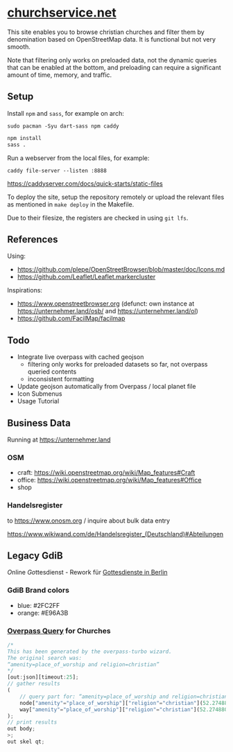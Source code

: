 # [churchservice.net](http://churchservice.net)

This site enables you to browse christian churches and filter them by denomination
based on OpenStreetMap data.
It is functional but not very smooth.

Note that filtering only works on preloaded data,
not the dynamic queries that can be enabled at the bottom,
and preloading can require a significant amount of time, memory, and traffic.

## Setup

Install `npm` and `sass`, for example on arch:

    sudo pacman -Syu dart-sass npm caddy

``` sh
npm install
sass .
```

Run a webserver from the local files, for example:

    caddy file-server --listen :8888
    
https://caddyserver.com/docs/quick-starts/static-files

To deploy the site, setup the repository remotely 
or upload the relevant files as mentioned in `make deploy` in the Makefile.

Due to their filesize, the registers are checked in using `git lfs`.

## References

Using:
- https://github.com/plepe/OpenStreetBrowser/blob/master/doc/Icons.md
- https://github.com/Leaflet/Leaflet.markercluster

Inspirations:
- https://www.openstreetbrowser.org (defunct: own instance at https://unternehmer.land/osb/ and https://unternehmer.land/ol)
- https://github.com/FacilMap/facilmap

## Todo

- Integrate live overpass with cached geojson
  + filtering only works for preloaded datasets so far, not overpass queried contents
  + inconsistent formatting
- Update geojson automatically from Overpass / local planet file
- Icon Submenus
- Usage Tutorial

## Business Data

Running at https://unternehmer.land

### OSM

- craft: https://wiki.openstreetmap.org/wiki/Map_features#Craft
- office: https://wiki.openstreetmap.org/wiki/Map_features#Office
- shop

### Handelsregister

to https://www.onosm.org / inquire about bulk data entry

https://www.wikiwand.com/de/Handelsregister_(Deutschland)#Abteilungen


## Legacy GdiB

*O*nline *Go*ttesdienst - Rework für [Gottesdienste in Berlin](http://gottesdienst-in-berlin.de)

### GdiB Brand colors

- blue: #2FC2FF
- orange: #E96A3B

### [Overpass Query](https://overpass-turbo.eu) for Churches

```javascript
/*
This has been generated by the overpass-turbo wizard.
The original search was:
“amenity=place_of_worship and religion=christian”
*/
[out:json][timeout:25];
// gather results
(
    // query part for: “amenity=place_of_worship and religion=christian”
    node["amenity"="place_of_worship"]["religion"="christian"](52.274880130680536,12.9254150390625,52.73462861156322,13.830413818359375);
    way["amenity"="place_of_worship"]["religion"="christian"](52.274880130680536,12.9254150390625,52.73462861156322,13.830413818359375);
);
// print results
out body;
>;
out skel qt;
```
